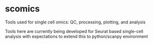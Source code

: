 # scomics
Tools used for single cell omics: QC, processing, plotting, and analysis


Tools here are currently being developed for Seurat based single-cell analysis with expectations to extend this to python/scanpy environment

